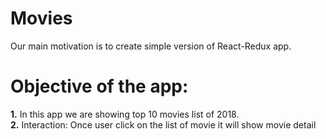 # Movies

Our main motivation is to create simple version of React-Redux app.

# Objective of the app:
**1.** In this app we are showing top 10 movies list of 2018. <br />
**2.** Interaction: Once user click on the list of movie it will show movie detail

